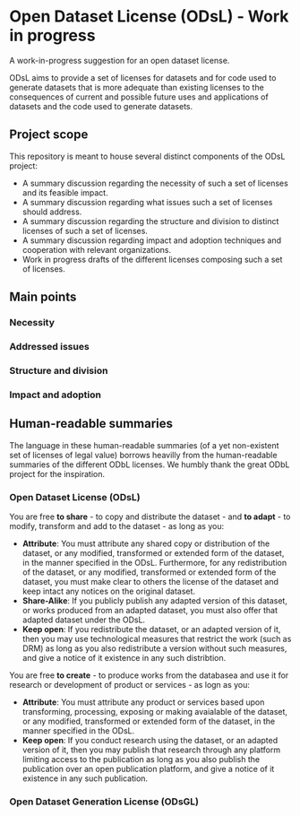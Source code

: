 # Open Dataset License (ODsL) - Work in progress
A work-in-progress suggestion for an open dataset license. 

ODsL aims to provide a set of licenses for datasets and for code used to generate datasets that is more adequate than existing licenses to the consequences of current and possible future uses and applications of datasets and the code used to generate datasets.


## Project scope

This repository is meant to house several distinct components of the ODsL project:
* A summary discussion regarding the necessity of such a set of licenses and its feasible impact.
* A summary discussion regarding what issues such a set of licenses should address.
* A summary discussion regarding the structure and division to distinct licenses of such a set of licenses.
* A summary discussion regarding impact and adoption techniques and cooperation with relevant organizations.
* Work in progress drafts of the different licenses composing such a set of licenses.


## Main points

### Necessity

### Addressed issues

### Structure and division

### Impact and adoption


## Human-readable summaries

The language in these human-readable summaries (of a yet non-existent set of licenses of legal value) borrows heavilly from the human-readable summaries of the different ODbL licenses. We humbly thank the great ODbL project for the inspiration.

### Open Dataset License (ODsL)

You are free **to share** - to copy and distribute the dataset - and **to adapt** - to modify, transform and add to the dataset - as long as you:

* **Attribute**: You must attribute any shared copy or distribution of the dataset, or any modified, transformed or extended form of the dataset, in the manner specified in the ODsL. Furthermore, for any redistribution of the dataset, or any modified, transformed or extended form of the dataset, you must make clear to others the license of the dataset and keep intact any notices on the original dataset.
* **Share-Alike**: If you publicly publish any adapted version of this dataset, or works produced from an adapted dataset, you must also offer that adapted dataset under the ODsL.
* **Keep open**: If you redistribute the dataset, or an adapted version of it, then you may use technological measures that restrict the work (such as DRM) as long as you also redistribute a version without such measures, and give a notice of it existence in any such distribtion.

You are free **to create** - to produce works from the databasea and use it for research or development of product or services - as logn as you:

* **Attribute**: You must attribute any product or services based upon transforming, processing, exposing or making avaialable of the dataset, or any modified, transformed or extended form of the dataset, in the manner specified in the ODsL. 
* **Keep open**: If you conduct research using the dataset, or an adapted version of it, then you may publish that research through any platform limiting access to the publication as long as you also publish the publication over an open publication platform, and give a notice of it existence in any such publication.

### Open Dataset Generation License (ODsGL)
